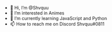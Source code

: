 - 👋 Hi, I’m @Shvquu
- 👀 I’m interested in Animes
- 🌱 I’m currently learning JavaScript and Python
- 📫 How to reach me on Discord Shvquu#0811
